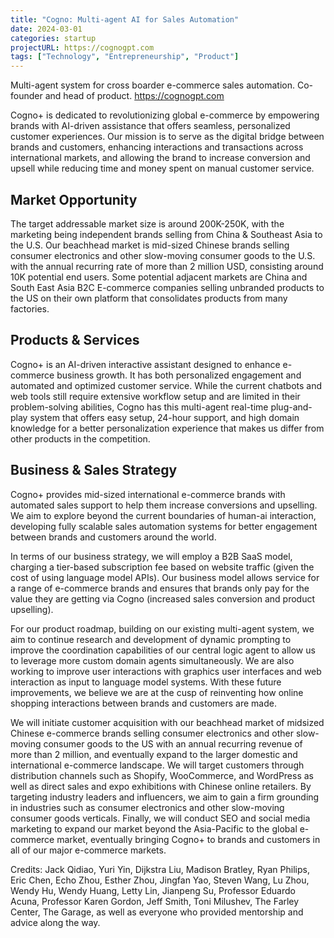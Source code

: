 ```yaml
---
title: "Cogno: Multi-agent AI for Sales Automation"
date: 2024-03-01
categories: startup
projectURL: https://cognogpt.com
tags: ["Technology", "Entrepreneurship", "Product"]
---
```

Multi-agent system for cross boarder e-commerce sales automation. Co-founder and head of product.
https://cognogpt.com

Cogno+ is dedicated to revolutionizing global e-commerce by empowering brands with AI-driven assistance that offers seamless, personalized customer experiences. Our mission is to serve as the digital bridge between brands and customers, enhancing interactions and transactions across international markets, and allowing the brand to increase conversion and upsell while reducing time and money spent on manual customer service.

## Market Opportunity
The target addressable market size is around 200K-250K, with the marketing being independent brands selling from China & Southeast Asia to the U.S. Our beachhead market is mid-sized Chinese brands selling consumer electronics and other slow-moving consumer goods to the U.S. with the annual recurring rate of more than 2 million USD, consisting around 10K potential end users. Some potential adjacent markets are China and South East Asia B2C E-commerce companies selling unbranded products to the US on their own platform that consolidates products from many factories.

## Products & Services
Cogno+ is an AI-driven interactive assistant designed to enhance e-commerce business growth. It has both personalized engagement and automated and optimized customer service. While the current chatbots and web tools still require extensive workflow setup and are limited in their problem-solving abilities, Cogno has this multi-agent real-time plug-and-play system that offers easy setup, 24-hour support, and high domain knowledge for a better personalization experience that makes us differ from other products in the competition.

## Business & Sales Strategy
Cogno+ provides mid-sized international e-commerce brands with automated sales support to help them increase conversions and upselling. We aim to explore beyond the current boundaries of human-ai interaction, developing fully scalable sales automation systems for better engagement between brands and customers around the world.  

In terms of our business strategy, we will employ a B2B SaaS model, charging a tier-based subscription fee based on website traffic (given the cost of using language model APIs). Our business model allows service for a range of e-commerce brands and ensures that brands only pay for the value they are getting via Cogno (increased sales conversion and product upselling). 

For our product roadmap, building on our existing multi-agent system, we aim to continue research and development of dynamic prompting to improve the coordination capabilities of our central logic agent to allow us to leverage more custom domain agents simultaneously.  We are also working to improve user interactions with graphics user interfaces and web interaction as input to language model systems. With these future improvements, we believe we are at the cusp of reinventing how online shopping interactions between brands and customers are made. 

We will initiate customer acquisition with our beachhead market of midsized Chinese e-commerce brands selling consumer electronics and other slow-moving consumer goods to the US with an annual recurring revenue of more than 2 million, and eventually expand to the larger domestic and international e-commerce landscape. We will target customers through distribution channels such as Shopify, WooCommerce, and WordPress as well as direct sales and expo exhibitions with Chinese online retailers. By targeting industry leaders and influencers, we aim to gain a firm grounding in industries such as consumer electronics and other slow-moving consumer goods verticals. Finally, we will conduct SEO and social media marketing to expand our market beyond the Asia-Pacific to the global e-commerce market, eventually bringing Cogno+ to brands and customers in all of our major e-commerce markets. 

Credits: Jack Qidiao, Yuri Yin, Dijkstra Liu, Madison Bratley, Ryan Philips, Eric Chen, Echo Zhou, Esther Zhou, Jingfan Yao, Steven Wang, Lu Zhou, Wendy Hu, Wendy Huang, Letty Lin, Jianpeng Su, Professor Eduardo Acuna, Professor Karen Gordon, Jeff Smith, Toni Milushev, The Farley Center, The Garage, as well as everyone who provided mentorship and advice along the way. 